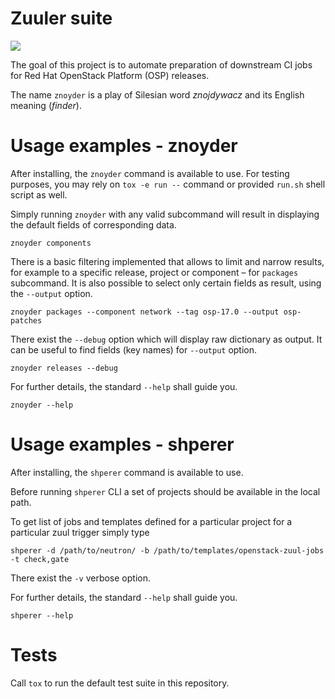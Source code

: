 # Zuuler suite

![](https://github.com/rhos-infra/zuuler/workflows/CI/badge.svg)

The goal of this project is to automate preparation of downstream CI jobs
for Red Hat OpenStack Platform (OSP) releases.

The name `znoyder` is a play of Silesian word *znojdywacz* and its English
meaning (*finder*).


# Usage examples - znoyder

After installing, the `znoyder` command is available to use.
For testing purposes, you may rely on `tox -e run --` command
or provided `run.sh` shell script as well.

Simply running `znoyder` with any valid subcommand will result in displaying
the default fields of corresponding data.

```
znoyder components
```

There is a basic filtering implemented that allows to limit and narrow results,
for example to a specific release, project or component – for `packages` subcommand.
It is also possible to select only certain fields as result, using the `--output` option.

```
znoyder packages --component network --tag osp-17.0 --output osp-patches
```

There exist the `--debug` option which will display raw dictionary as output.
It can be useful to find fields (key names) for `--output` option.

```
znoyder releases --debug
```

For further details, the standard `--help` shall guide you.

```
znoyder --help
```

# Usage examples - shperer
After installing, the `shperer` command is available to use.

Before running `shperer` CLI a set of projects should be available in the
local path.

To get list of jobs and templates defined for a particular project for a
particular zuul trigger simply type

```
shperer -d /path/to/neutron/ -b /path/to/templates/openstack-zuul-jobs -t check,gate
```

There exist the `-v` verbose option.

For further details, the standard `--help` shall guide you.

```
shperer --help
```

# Tests

Call `tox` to run the default test suite in this repository.
